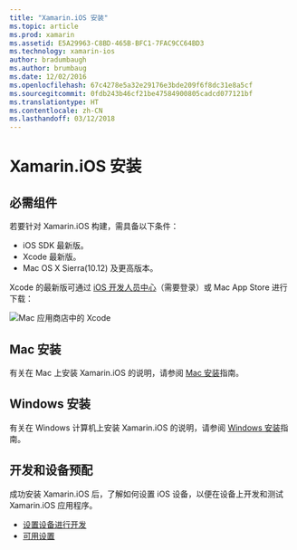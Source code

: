 ```yaml
---
title: "Xamarin.iOS 安装"
ms.topic: article
ms.prod: xamarin
ms.assetid: E5A29963-C8BD-465B-BFC1-7FAC9CC64BD3
ms.technology: xamarin-ios
author: bradumbaugh
ms.author: brumbaug
ms.date: 12/02/2016
ms.openlocfilehash: 67c4278e5a32e29176e3bde209f6f8dc31e8a5cf
ms.sourcegitcommit: 0fdb243b46cf21be47584900805cadcd077121bf
ms.translationtype: HT
ms.contentlocale: zh-CN
ms.lasthandoff: 03/12/2018
---
```

# <a name="xamarinios-installation"></a>Xamarin.iOS 安装

## <a name="required-components"></a>必需组件

若要针对 Xamarin.iOS 构建，需具备以下条件：

-    iOS SDK 最新版。
-    Xcode 最新版。
-    Mac OS X Sierra(10.12) 及更高版本。

Xcode 的最新版可通过 [iOS 开发人员中心](https://developer.apple.com/devcenter/ios/index.action#downloads)（需要登录）或 Mac App Store 进行下载：

![](images/xcode.png "Mac 应用商店中的 Xcode")

## <a name="mac-installation"></a>Mac 安装

有关在 Mac 上安装 Xamarin.iOS 的说明，请参阅 [Mac 安装](https://docs.microsoft.com/visualstudio/mac/installation)指南。


## <a name="windows-installation"></a>Windows 安装

有关在 Windows 计算机上安装 Xamarin.iOS 的说明，请参阅 [Windows 安装](~/ios/get-started/installation/windows/index.md)指南。

## <a name="development-and-device-provisioning"></a>开发和设备预配

成功安装 Xamarin.iOS 后，了解如何设置 iOS 设备，以便在设备上开发和测试 Xamarin.iOS 应用程序。

* [设置设备进行开发](device-provisioning/index.md)
* [可用设置](~/ios/get-started/installation/device-provisioning/free-provisioning.md)
